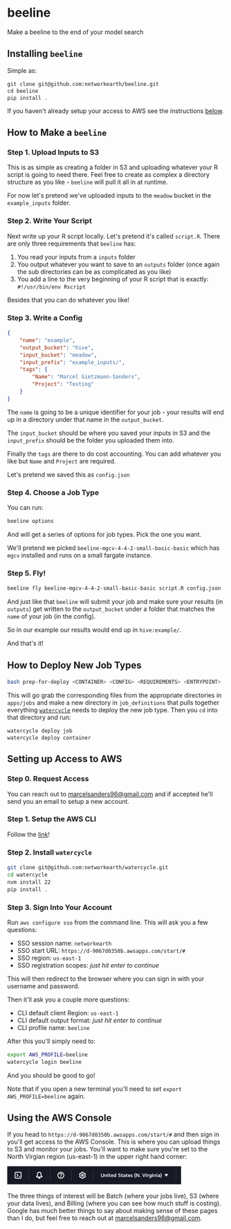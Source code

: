 # beeline
Make a beeline to the end of your model search

## Installing `beeline`

Simple as:

```
git clone git@github.com:networkearth/beeline.git
cd beeline
pip install .
```

If you haven't already setup your access to AWS see the instructions [below](#setting-up-access-to-aws).

## How to Make a `beeline`

### Step 1. Upload Inputs to S3

This is as simple as creating a folder in S3 and uploading whatever your R script is going to need there. Feel free to create as complex a directory structure as you like - `beeline` will pull it all in at runtime. 

For now let's pretend we've uploaded inputs to the `meadow` bucket in the `example_inputs` folder. 

### Step 2. Write Your Script

Next write up your R script locally. Let's pretend it's called `script.R`. There are only three requirements that `beeline` has:

1. You read your inputs from a `inputs` folder
2. You output whatever you want to save to an `outputs` folder (once again the sub directories can be as complicated as you like)
3. You add a line to the very beginning of your R script that is exactly: `#!/usr/bin/env Rscript`

Besides that you can do whatever you like!

### Step 3. Write a Config

```json
{
    "name": "example",
    "output_bucket": "hive",
    "input_bucket": "meadow",
    "input_prefix": "example_inputs/",
    "tags": {
        "Name": "Marcel Gietzmann-Sanders",
        "Project": "Testing"
    }
}
```

The `name` is going to be a unique identifier for your job - your results will end up in a directory under that name in the `output_bucket`. 

The `input_bucket` should be where you saved your inputs in S3 and the `input_prefix` should be the folder you uploaded them into. 

Finally the `tags` are there to do cost accounting. You can add whatever you like but `Name` and `Project` are required. 

Let's pretend we saved this as `config.json`

### Step 4. Choose a Job Type

You can run:

```bash
beeline options
```

And will get a series of options for job types. Pick the one you want. 

We'll pretend we picked `beeline-mgcv-4-4-2-small-basic-basic` which has `mgcv` installed and runs on a small fargate instance. 

### Step 5. Fly!

```bash
beeline fly beeline-mgcv-4-4-2-small-basic-basic script.R config.json
```

And just like that `beeline` will submit your job and make sure your results (in `outputs`) get written to the `output_bucket` under a folder that matches the `name` of your job (in the config). 

So in our example our results would end up in `hive:example/`.

And that's it!

## How to Deploy New Job Types

```bash
bash prep-for-deploy <CONTAINER> <CONFIG> <REQUIREMENTS> <ENTRYPOINT>
```

This will go grab the corresponding files from the appropriate directories in `apps/jobs` and make a new directory in `job_definitions` that pulls together everything [`watercycle`](https://github.com/networkearth/watercycle) needs to deploy the new job type. Then you `cd` into that directory and run:

```
watercycle deploy job
watercycle deploy container
```

## Setting up Access to AWS

### Step 0. Request Access

You can reach out to marcelsanders96@gmail.com and if accepted he'll send you an email to setup a new account.

### Step 1. Setup the AWS CLI

Follow the [link](https://docs.aws.amazon.com/cli/latest/userguide/getting-started-install.html)!

### Step 2. Install `watercycle`

```bash
git clone git@github.com:networkearth/watercycle.git
cd watercycle
nvm install 22
pip install .
```

### Step 3. Sign Into Your Account

Run `aws configure sso` from the command line. This will ask you a few questions:

- SSO session name: `networkearth`
- SSO start URL: `https://d-9067d0350b.awsapps.com/start/#`
- SSO region: `us-east-1`
- SSO registration scopes: _just hit enter to continue_

This will then redirect to the browser where you can sign in with your username and password. 

Then it'll ask you a couple more questions:

- CLI default client Region: `us-east-1`
- CLI default output format: _just hit enter to continue_
- CLI profile name: `beeline`

After this you'll simply need to:

```bash
export AWS_PROFILE=beeline
watercycle login beeline
```

And you should be good to go! 

Note that if you open a new terminal you'll need to set `export AWS_PROFILE=beeline` again. 

## Using the AWS Console

If you head to `https://d-9067d0350b.awsapps.com/start/#` and then sign in you'll get access to the AWS Console. This is where you can upload things to S3 and monitor your jobs. You'll want to make sure you're set to the North Virgian region (us-east-1) in the upper right hand corner:

![region](images/region.png)

The three things of interest will be Batch (where your jobs live), S3 (where your data lives), and Billing (where you can see how much stuff is costing). Google has much better things to say about making sense of these pages than I do, but feel free to reach out at marcelsanders96@gmail.com. 

